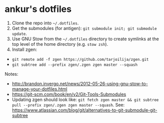 # ankur's dotfiles

1. Clone the repo into `~/.dotfiles`.
2. Get the submodules (for antigen): `git submodule init; git submodule update`.
3. Use GNU Stow from the `~/.dotfiles` directory to create symlinks at the top level of the home directory (e.g.
   `stow zsh`).
4. Install zgen:
  - `git remote add -f zgen https://github.com/tarjoilija/zgen.git`
  - `git subtree add --prefix zgen/.zgen zgen master --squash`

Notes:
* http://brandon.invergo.net/news/2012-05-26-using-gnu-stow-to-manage-your-dotfiles.html
* https://git-scm.com/book/en/v2/Git-Tools-Submodules
* Updating zgen should look like: `git fetch zgen master && git subtree pull --prefix zgen/.zgen zgen master --squash`. See: https://www.atlassian.com/blog/git/alternatives-to-git-submodule-git-subtree


